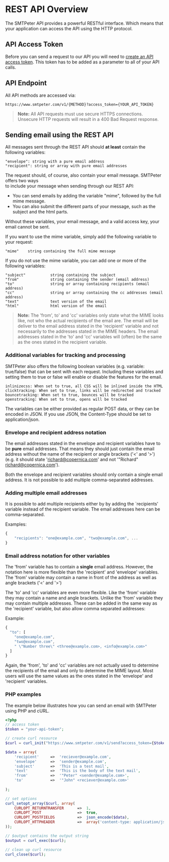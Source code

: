 # REST API Overview

The SMTPeter API provides a powerful RESTful interface. 
Which means that your application can access the API using 
the HTTP protocol. 

## API Access Token

Before you can send a request to our API you will need to 
[create an API access token](copernica-docs:SMTPeter/dashboard/rest-api-token "Create REST API token documentation").
This token has to be added as a parameter to all of your API calls. 

## API Endpoint

All API methods are accessed via:

    https://www.smtpeter.com/v1/{METHOD}?access_token={YOUR_API_TOKEN}

 > **Note:** All API requests must use secure HTTPS connections. Unsecure HTTP requests will 
result in a 400 Bad Request response. 

## Sending email using the REST API

All messages sent through the REST API should **at least** contain the following variables:

    "envelope": string with a pure email address
    "recipient": string or array with pure email addresses

The request should, of course, also contain your email message. SMTPeter offers two ways  
to include your message when sending through our REST API:

  * You can send emails by adding the variable "mime", followed by the full mime
  message. 
  * You can also submit the different parts of your message, such as the subject and
  the html parts. 

Without these variables, your email message, and a valid access key, your email cannot be sent.

If you want to use the mime variable, simply add the following variable to your request: 

    "mime"    string containing the full mime message

If you do not use the mime variable, you can add one or more of the following variables:

    "subject"           string containing the subject
    "from"              string containing the sender (email address)
    "to"                string or array containing recipients (email address)
    "cc"                string or array containing the cc addresses (email address)
    "text"              text version of the email
    "html"              html version of the email

 >**Note:** The 'from', to' and 'cc' variables only state what the MIME
 looks like, not who the actual recipients of the email are. The email
 will be deliver to the email address stated in the 'recipient' variable
 and not necessarily to the addresses stated in the MIME headers. The email
 addresses stated in the 'to' and 'cc' variables will (often) be the same
 as the ones stated in the recipient variable. 


### Additional variables for tracking and processing

SMTPeter also offers the following boolean variables (e.g. variable: true/false) 
that can be sent with each request. Including these variables and setting them 
to true or false will enable or disable the features for the email.   

    inlinizecss: When set to true, all CSS will be inlined inside the HTML
    clicktracking: When set to true, links will be redirected and tracked
    bouncetracking: When set to true, bounces will be tracked
    openstracking: When set to true, opens will be tracked

The variables can be either provided as regular POST data, or they can be encoded in JSON. If you
use JSON, the Content-Type should be set to application/json. 


### Envelope and recipient address notation 

The email addresses stated in the envelope and recipient variables have to
be **pure** email addresses. That means they should just contain the email
address without the name of the recipient or angle brackets ('<' and '>') 
(e.g. it should state 'richard@copernica.com' and not '"Richard" <richard@copernica.com>'). 

Both the envelope and recipient variables should only contain a single
email address. It is not possible to add multiple comma-separated addresses. 

### Adding multiple email addresses

It is possible to add multiple recipients either by by adding the `recipients' variable instead
of the recipient variable. The email addresses here can be comma-separated. 

Examples:

```javascript
{
    "recipients": "one@example.com", "two@example.com", ...
}
```

### Email address notation for other variables 

The 'from' variable has to contain a **single** email address. However, 
the notation here is more flexible than the 'recipient' and 'envelope' 
variables. The 'from' variable may contain a name in front of the address
as well as angle brackets ('<' and '>')

The 'to' and 'cc' variables are even more flexible. Like the 'from' variable
they may contain a name and angle brackets. Unlike the 'from' variable they 
may contain multiple addresses. These can be added in the same way as
the 'recipient' variable, but also allow comma separated addresses:

Example:

```javascript
{
  "to": [
    "one@example.com",
    "two@example.com",
    " \"Number three\" <three@example.com>, <info@example.com>"
  ] 
}
```

Again, the 'from', 'to' and 'cc' variables are not actually used to determine
the recipients of the email and only to determine the MIME layout. Most users
will use the same values as the ones stated in the 'envelope' and 'recipient'
variables. 


### PHP examples

The example below illustrates how you can send an email with SMTPeter using PHP and cURL.

```php
<?php
// access token
$token = "your-api-token";

// create curl resource
$curl = curl_init("https://www.smtpeter.com/v1/send?access_token={$token}");

$data = array(
    'recipient'     =>  'reciever@example.com',
    'envelope'      =>  'sender@example.com',
    'subject'       =>  'This is a test mail',
    'text'          =>  'This is the body of the text mail',
    'from'          =>  '"Peter" <sender@example.com>',
    'to'            =>  '"John" <reciever@example.com>'
    
);

// set options
curl_setopt_array($curl, array(
    CURLOPT_RETURNTRANSFER      =>  1,
    CURLOPT_POST                =>  true,
    CURLOPT_POSTFIELDS          =>  json_encode($data),
    CURLOPT_HTTPHEADER          =>  array('content-type: application/json')
));

// $output contains the output string
$output = curl_exec($curl);

// clean up curl resource
curl_close($curl);
```
